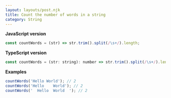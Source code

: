 ```yaml
---
layout: layouts/post.njk
title: Count the number of words in a string
category: String
---
```


**JavaScript version**

```js
const countWords = (str) => str.trim().split(/\s+/).length;
```

**TypeScript version**

```js
const countWords = (str: string): number => str.trim().split(/\s+/).length;
```

**Examples**

```js
countWords('Hello World'); // 2
countWords('Hello    World'); // 2
countWords('  Hello  World  '); // 2
```
